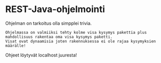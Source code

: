 # REST-Java-ohjelmointi
Ohjelman on tarkoitus olla simpplei trivia.
```
Ohjelmassa on valmiiksi tehty kolme visa kysymys pakettia plus mahdollisuus rakentaa oma visa kysymys paketti.
Visat ovat dynaamisia joten rakennuksessa ei ole rajaa kysymyksien määrälle!
```
Ohjeet löytyvät localhost juuresta!
